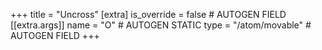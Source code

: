 +++
title = "Uncross"
[extra]
is_override = false # AUTOGEN FIELD
[[extra.args]]
name = "O" # AUTOGEN STATIC
type = "/atom/movable" # AUTOGEN FIELD
+++